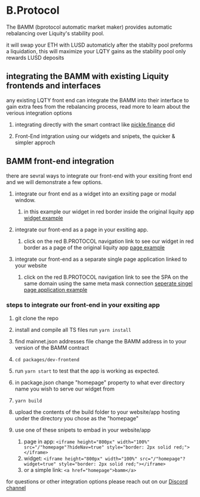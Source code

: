 
# B.Protocol
The BAMM (bprotocol automatic market maker)
provides automatic rebalancing over Liquity's stability pool.

it will swap your ETH with LUSD automaticly after the stabilty pool preforms a liquidation,
this will maximize your LQTY gains as the stability pool only rewards LUSD deposits

## integrating the BAMM with existing Liquity frontends and interfaces
any existing LQTY front end can integrate the BAMM into their interface to gain extra fees from the rebalancing process,
read more to learn about the verious integration options

1) integrating directly with the smart contract like [pickle.finance](https://app.pickle.finance/farms) did

2) Front-End intgration using our widgets and snipets, 
the quicker & simpler approch

## BAMM front-end integration
there are sevral ways to integrate our front-end with your exsiting front end and we will demonstrate a few options.

1) integrate our front end as a widget into an exsiting page or modal window. 
    1) in this example our widget in red border inside the original liquity app [widget example](https://integration-example-3.bprotocol.workers.dev)

1) integrate our front-end as a page in your exsiting app. 
     1) click on the red B.PROTOCOL navigation link to see our widget in red border as a page of the original liquity app [page example](https://integration-example-1.bprotocol.workers.dev/)

1) integrate our front-end as a separate single page application linked to your website  
     1) click on the red B.PROTOCOL navigation link to see the SPA on the same domain using the same meta mask connection [seperate singel page application example](https://integration-example-2.bprotocol.workers.dev/)

### steps to integrate our front-end in your exsiting app
1) git clone the repo
2) install and compile all TS files run ```yarn install```
5) find mainnet.json addresses file change the BAMM address in to your version of the BAMM contract
6) ```cd packages/dev-frontend```
6) run ```yarn start``` to test that the app is working as expected.
7) in package.json change "homepage" property to what ever directory name you wish to serve our widget from
8) ```yarn build```
9) upload the contents of the build folder to your website/app hosting under the directory you chose as the "homepage"
10) use one of these snipets to embad in your website/app

    1) page in app: ```<iframe height="800px" width="100%" src="/"homepage"?hideNav=true" style="border: 2px solid red;"></iframe>```
    2) widget: ```<iframe height="800px" width="100%" src="/"homepage"?widget=true" style="border: 2px solid red;"></iframe>```
    3) or a simple link: ```<a href="homepage">bamm</a>```

for questions or other integration options please reach out on our [Discord channel](https://discord.com/invite/bJ4guuw)


